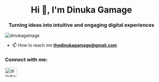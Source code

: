 <h1 align="center">Hi 👋, I'm Dinuka Gamage</h1>
<h3 align="center">Turning ideas into intuitive and engaging digital experiences</h3>

<p align="left"> <img src="https://komarev.com/ghpvc/?username=dinukagamage&label=Profile%20views&color=0e75b6&style=flat" alt="dinukagamage" /> </p>

- 📫 How to reach me **thedinukagamage@gmail.com**

<h3 align="left">Connect with me:</h3>
<p align="left">
<a href="https://linkedin.com/in/dinuka-gamage-b0b542227" target="blank"><img align="center" src="https://raw.githubusercontent.com/rahuldkjain/github-profile-readme-generator/master/src/images/icons/Social/linked-in-alt.svg" alt="dinuka-gamage-b0b542227" height="30" width="40" /></a>
</p>
